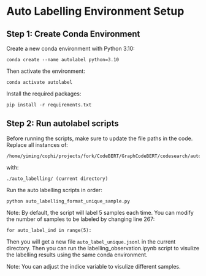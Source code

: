 # Auto Labelling Environment Setup

## Step 1: Create Conda Environment

Create a new conda environment with Python 3.10:
```
conda create --name autolabel python=3.10
```

Then activate the environment:
```
conda activate autolabel
```
Install the required packages:
```
pip install -r requirements.txt
```

## Step 2: Run autolabel scripts

Before running the scripts, make sure to update the file paths in the code. Replace all instances of:
```
/home/yiming/cophi/projects/fork/CodeBERT/GraphCodeBERT/codesearch/auto_labelling/
```
with:
```
./auto_labelling/ (current directory)
```

Run the auto labelling scripts in order:
```
python auto_labelling_format_unique_sample.py
```
Note: By default, the script will label 5 samples each time. You can modify the number of samples to be labeled by changing line 267:
```
for auto_label_ind in range(5):
```

Then you will get a new file `auto_label_unique.jsonl` in the current directory.
Then you can run the labelling_observation.ipynb script to visulize the labelling results using the same conda environment.

Note: You can adjust the indice variable to visulize different samples.